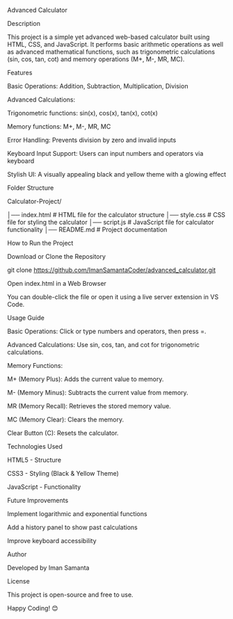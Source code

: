 Advanced Calculator

Description

This project is a simple yet advanced web-based calculator built using HTML, CSS, and JavaScript. It performs basic arithmetic operations as well as advanced mathematical functions, such as trigonometric calculations (sin, cos, tan, cot) and memory operations (M+, M-, MR, MC).

Features

Basic Operations: Addition, Subtraction, Multiplication, Division

Advanced Calculations:

Trigonometric functions: sin(x), cos(x), tan(x), cot(x)

Memory functions: M+, M-, MR, MC

Error Handling: Prevents division by zero and invalid inputs

Keyboard Input Support: Users can input numbers and operators via keyboard

Stylish UI: A visually appealing black and yellow theme with a glowing effect

Folder Structure

Calculator-Project/


│── index.html         # HTML file for the calculator structure
│── style.css          # CSS file for styling the calculator
│── script.js          # JavaScript file for calculator functionality
│── README.md          # Project documentation

How to Run the Project

Download or Clone the Repository

git clone https://github.com/ImanSamantaCoder/advanced_calculator.git

Open index.html in a Web Browser

You can double-click the file or open it using a live server extension in VS Code.

Usage Guide

Basic Operations: Click or type numbers and operators, then press =.

Advanced Calculations: Use sin, cos, tan, and cot for trigonometric calculations.

Memory Functions:

M+ (Memory Plus): Adds the current value to memory.

M- (Memory Minus): Subtracts the current value from memory.

MR (Memory Recall): Retrieves the stored memory value.

MC (Memory Clear): Clears the memory.

Clear Button (C): Resets the calculator.

Technologies Used

HTML5 - Structure

CSS3 - Styling (Black & Yellow Theme)

JavaScript - Functionality

Future Improvements

Implement logarithmic and exponential functions

Add a history panel to show past calculations

Improve keyboard accessibility

Author

Developed by Iman Samanta

License

This project is open-source and free to use.

Happy Coding! 😊
